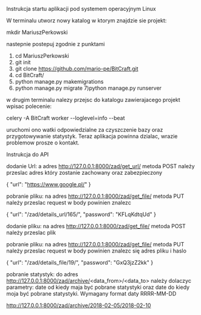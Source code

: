 Instrukcja startu aplikacji pod systemem operacyjnym Linux

W terminalu utworz nowy katalog w ktorym znajdzie sie projekt:

mkdir MariuszPerkowski

nastepnie postepuj zgodnie z punktami

1) cd MariuszPerkowski
2) git init
3) git clone https://github.com/mario-pe/BitCraft.git
4) cd BitCraft/
5) python manage.py makemigrations
6) python manage.py migrate
7)python manage.py runserver

w drugim terminalu nalezy przejsc do katalogu zawierajacego projekt wpisac polecenie:

  celery -A BitCraft worker --loglevel=info --beat

uruchomi ono watki odpowiedzialne za czyszczenie bazy oraz przygotowywanie statystyk.
Teraz aplikacja powinna dzialac, wrazie problemow prosze o kontakt. 

Instrukcja do API

dodanie Url:
a adres  http://127.0.0.1:8000/zad/get_url/ metoda POST należy przeslac adres który zostanie zachowany oraz zabezpieczony 

{
        "url": "https://www.google.pl/"
    }

pobranie pliku:
na adres http://127.0.0.1:8000/zad/get_file/ metoda PUT należy przeslac request w body powinien znalezc
 
 {
        "url": "/zad/details_url/165/",
        "password": "KFLqKdtqUd"
    }

dodanie pliku:
na adres http://127.0.0.1:8000/zad/get_file/ metoda POST należy przeslac plik

pobranie pliku:
na adres http://127.0.0.1:8000/zad/get_file/ metoda PUT należy przeslac request w body powinien znalezc się adres pliku i haslo
 
 {
        "url": "/zad/details_file/19/",
        "password": "GxQ3jzZ2kk"
    }
    
pobranie statystyk:
do adres http://127.0.0.1:8000/zad/archive/<data_from>/<data_to> należy dolaczyc parametry: date od kiedy maja być pobrane statystyki oraz date do kiedy moja być pobrane statystyki. Wymagany format daty RRRR-MM-DD

http://127.0.0.1:8000/zad/archive/2018-02-05/2018-02-10
